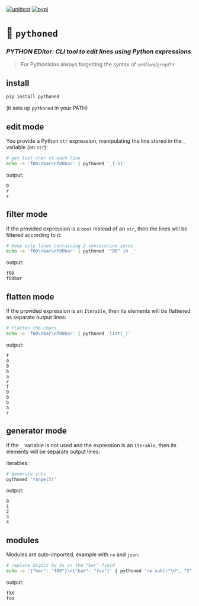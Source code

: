 [![unittest](https://github.com/ebonnal/pythoned/actions/workflows/unittest.yml/badge.svg?branch=main)](https://github.com/ebonnal/pythoned/actions)
[![pypi](https://github.com/ebonnal/pythoned/actions/workflows/pypi.yml/badge.svg?branch=main)](https://github.com/ebonnal/pythoned/actions)

# 🐉 `pythoned`

### *PYTHON EDitor: CLI tool to edit lines using Python expressions*

> For Pythonistas always forgetting the syntax of `sed`/`awk`/`grep`/`tr`

## install
```bash
pip install pythoned
```
(it sets up `pythoned` in your PATH)

## edit mode
You provide a Python `str` expression, manipulating the line stored in the `_` variable (an `str`):

```bash
# get last char of each line
echo -e 'f00\nbar\nf00bar' | pythoned '_[-1]'
```
output:
```
0
r
r
```

## filter mode
If the provided expression is a `bool` instead of an `str`, then the lines will be filtered according to it:
```bash
# keep only lines containing 2 consecutive zeros
echo -e 'f00\nbar\nf00bar' | pythoned '"00" in _'
```
output:
```
f00
f00bar
```

## flatten mode
If the provided expression is an `Iterable`, then its elements will be flattened as separate output lines:
```bash
# flatten the chars
echo -e 'f00\nbar\nf00bar' | pythoned 'list(_)'
```
output:
```
f
0
0
b
a
r
f
0
0
b
a
r
```

## generator mode
If the `_` variable is not used and the expression is an `Iterable`, then its elements will be separate output lines:

iterables:
```bash
# generate ints
pythoned 'range(5)'
```
output:
```
0
1
2
3
4
```

## modules

Modules are auto-imported, example with `re` and `json`:
```bash
# replace digits by Xs in the "bar" field
echo -e '{"bar": "f00"}\n{"bar": "foo"}' | pythoned 're.sub(r"\d", "X", json.loads(_)["bar"])'
```
output:
```
fXX
foo
```
